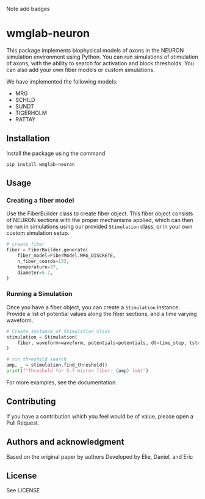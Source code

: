Note add badges

# wmglab-neuron
This package implements biophysical models of axons in the NEURON simulation environment using Python. You can run simulations of stimulation of axons, with the ability to search for activation and block thresholds. You can also add your own fiber models or custom simulations.

We have implemented the following models:
- MRG
- SCHILD
- SUNDT
- TIGERHOLM
- RATTAY

## Installation
Install the package using the command
```
pip install wmglab-neuron
```
## Usage
### Creating a fiber model
Use the FiberBuilder class to create fiber object. This fiber object consists of NEURON sections with the proper mechanisms applied, which can then be run in simulations using our provided `Stimulation` class, or in your own custom simulation setup.
```python
# create fiber
fiber = FiberBuilder.generate(
    fiber_model=FiberModel.MRG_DISCRETE,
    n_fiber_coords=133,
    temperature=37,
    diameter=5.7,
)
```
### Running a Simulatiion
Once you have a fiber object, you can create a `Stimulation` instance. Provide a list of potential values along the fiber sections, and a time varying waveform.
```python
# Create instance of Stimulation class
stimulation = Stimulation(
    fiber, waveform=waveform, potentials=potentials, dt=time_step, tstop=time_stop
)

# run threshold search
amp, _ = stimulation.find_threshold()
print(f"Threshold for 5.7 micron fiber: {amp} (mA)")
```
For more examples, see the documentation.

## Contributing
If you have a contribution which you feel would be of value, please open a Pull Request.

## Authors and acknowledgment
Based on the original paper by authors
Developed by Elie, Daniel, and Eric

## License
See LICENSE
